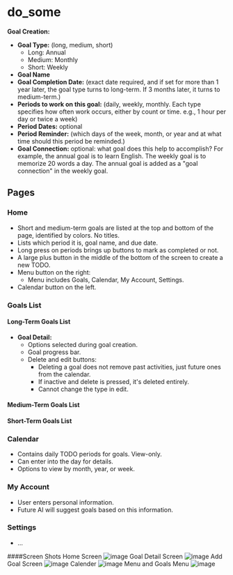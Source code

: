 # do_some

**Goal Creation:**
- **Goal Type:** (long, medium, short)
  - Long: Annual
  - Medium: Monthly
  - Short: Weekly
- **Goal Name**
- **Goal Completion Date:** (exact date required, and if set for more than 1 year later, the goal type turns to long-term. If 3 months later, it turns to medium-term.)
- **Periods to work on this goal:** (daily, weekly, monthly. Each type specifies how often work occurs, either by count or time. e.g., 1 hour per day or twice a week)
- **Period Dates:** optional
- **Period Reminder:** (which days of the week, month, or year and at what time should this period be reminded.)
- **Goal Connection:** optional: what goal does this help to accomplish? For example, the annual goal is to learn English. The weekly goal is to memorize 20 words a day. The annual goal is added as a "goal connection" in the weekly goal.

## Pages
### Home
- Short and medium-term goals are listed at the top and bottom of the page, identified by colors. No titles.
- Lists which period it is, goal name, and due date.
- Long press on periods brings up buttons to mark as completed or not.
- A large plus button in the middle of the bottom of the screen to create a new TODO.
- Menu button on the right:
  - Menu includes Goals, Calendar, My Account, Settings.
- Calendar button on the left.

### Goals List
#### Long-Term Goals List
  - **Goal Detail:**
    - Options selected during goal creation.
    - Goal progress bar.
    - Delete and edit buttons:
      - Deleting a goal does not remove past activities, just future ones from the calendar.
      - If inactive and delete is pressed, it's deleted entirely.
      - Cannot change the type in edit.
#### Medium-Term Goals List
#### Short-Term Goals List

### Calendar
- Contains daily TODO periods for goals. View-only.
- Can enter into the day for details.
- Options to view by month, year, or week.

### My Account
- User enters personal information.
- Future AI will suggest goals based on this information.

### Settings
- ...


####Screen Shots
Home Screen
![image](https://github.com/MuhammedYldz/do_some/assets/52794566/246beaeb-f14a-4b31-a1c3-954446a79ebd)
Goal Detail Screen
![image](https://github.com/MuhammedYldz/do_some/assets/52794566/94508f17-9c42-47b7-a7f7-8d59231e2530)
Add Goal Screen
![image](https://github.com/MuhammedYldz/do_some/assets/52794566/0f422ca3-c759-4a4c-ba29-36d7d1070cd6)
Calender
![image](https://github.com/MuhammedYldz/do_some/assets/52794566/150d6abf-5c3b-41ee-92a8-43bda36c1902)
Menu and Goals Menu
![image](https://github.com/MuhammedYldz/do_some/assets/52794566/649c50d3-bf5f-4f67-a3a5-b81b8837c9cf)

